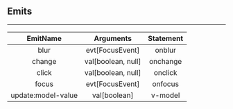 ## Emits

---         
| EmitName | Arguments | Statement |
|:---:|:---:|:---:|
| blur | evt[FocusEvent] | onblur |
| change | val[boolean, null] | onchange |
| click | val[boolean, null] | onclick |
| focus | evt[FocusEvent] | onfocus |
| update:model-value | val[boolean] | v-model |
